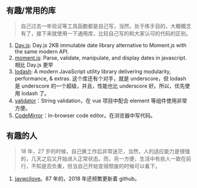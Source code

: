 ## 有趣/常用的库

> 自己过去一年验证等工具函数都是自己写，当然，处于练手目的，大概概念有了，接下来就使用一下通用库，比较自己写的和大家认可的代码的区别。

1.  [Day.js](https://github.com/iamkun/dayjs): Day.js 2KB immutable date library alternative to Moment.js with the same modern API.
2.  [moment.js](https://github.com/moment/moment/): Parse, validate, manipulate, and display dates in javascript. 相比 Day.js 更早
3.  [lodash](https://github.com/lodash/lodash): A modern JavaScript utility library delivering modularity, performance, & extras. 这个库还有个对手，就是 underscore，但 lodash 是 underscore 的一个超级，并且，性能也比 underscore 好。所以，优先使用 lodash 了。
4. [validator](https://github.com/chriso/validator.js)：String validation，在 vue 项目中配合 element 等组件使用非常方便。
5. [CodeMirror](https://github.com/codemirror/CodeMirror)：In-browser code editor。在浏览器中写代码。

## 有趣的人

> 18 年，27 岁的时候，自己换工作后非常迷茫，当然，人的适应能力是很强的，几天之后又开始进入正常状态。而，另一方便，生活中有些人一致在前行，不知是否负重，但当自己开始变得颓废的时候可以看下。

1. [jaywcjlove](https://github.com/jaywcjlove?tab=overview&from=2016-12-01&to=2016-12-31)。87 年的，2018 年还频繁更新着 github。

